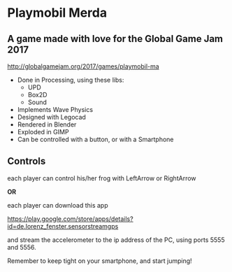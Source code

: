 # Playmobil Merda

## A game made with love for the Global Game Jam 2017

http://globalgamejam.org/2017/games/playmobil-ma

* Done in Processing, using these libs:
  * UPD
  * Box2D
  * Sound
* Implements Wave Physics
* Designed with Legocad
* Rendered in Blender
* Exploded in GIMP
* Can be controlled with a button, or with a Smartphone

## Controls

each player can control his/her frog with LeftArrow or RightArrow

**OR**

each player can download this app 

https://play.google.com/store/apps/details?id=de.lorenz_fenster.sensorstreamgps

and stream the accelerometer to the ip address of the PC, using ports 5555 and 5556. 

Remember to keep tight on your smartphone, and start jumping!



